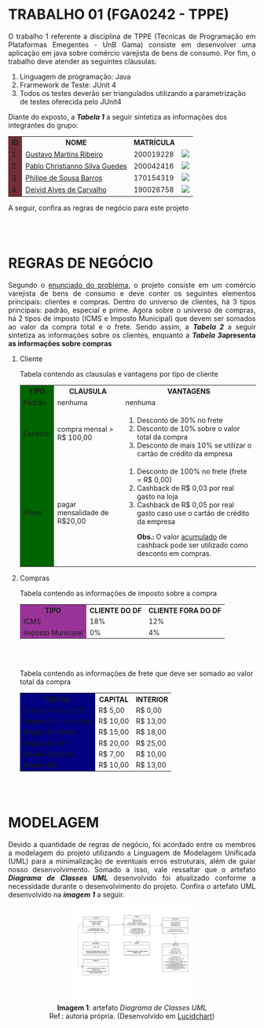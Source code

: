 # TRABALHO 01 (FGA0242 - TPPE)

<p align='justify'> 
O trabalho 1 referente a disciplina de TPPE (Técnicas de Programação em Plataformas Emegentes - UnB Gama) consiste em desenvolver uma aplicação em java sobre comércio varejista de bens de consumo. Por fim, o trabalho deve atender as seguintes cláusulas:
</p>

<ol>
  <li>Linguagem de programação: Java</li>
  <li>Frarmework de Teste: JUnit 4</li>
  <li>Todos os testes deverão ser triangulados utilizando a parametrização de testes oferecida pelo JUnit4</li>
</ol>

<p>
Diante do exposto, a <strong><i>Tabela 1</i></strong> a seguir sintetiza as informações dos integrantes do grupo:
</p>

<table>
<colgroup>
    <col style="background-color: #722f37" />
    <col span="2" />
</colgroup>
<tr>
    <th>ID</th>
    <th>NOME</th>
    <th>MATRÍCULA</th>
    <th></th>
</tr>
<tr>
    <td>1</td>
    <td><a href = "https://github.com/gustavomartins-github">Gustavo Martins Ribeiro</a></td>
    <td>200019228</td>
    <td><img src="https://github.com/gustavomartins-github.png" width = 50%></t>
</tr>
<tr>
    <td>2</td>
    <td><a href = "https://github.com/PabloChristianno">Pablo Christianno Silva Guedes</a></td>
    <td>200042416</td>
    <td><img src="https://github.com/PabloChristianno.png" width = 50%></t>
</tr>
<tr>
    <td>3</td>
    <td><a href = "https://github.com/PhilipeSousa">Philipe de Sousa Barros</a></td>
    <td>170154319</td>
    <td><img src="https://github.com/PhilipeSousa.png" width = 50%></t>
</tr>
<tr>
    <td>4</td>
    <td><a href = "https://github.com/deivid-a1">Deivid Alves de Carvalho</a></td>
    <td>190026758</td>
    <td><img src="https://github.com/deivid-a1.png" width = 50%></t>
</tr>
</table>

<p> 
A seguir, confira as regras de negócio para este projeto
</p>
<br></br>

# REGRAS DE NEGÓCIO

<p align='justify'>
Segundo o <a href = "https://github.com/andrelanna/fga0242/tree/master/TP">enunciado do problema</a>, o projeto consiste em um comércio varejista de bens de consumo e deve conter os seguintes elementos principais: clientes e compras. Dentro do universo de clientes, há 3 tipos principais: padrão, especial e prime. Agora sobre o universo de compras, há 2 tipos de imposto (ICMS e Imposto Municipal) que devem ser somados ao valor da compra total e o frete. Sendo assim, a <strong><i>Tabela 2</i></strong> a seguir sintetiza as informações sobre os clientes, enquanto a <strong><i>Tabela 3</i>apresenta as informações sobre compras</strong>
</p>

<ol>
  <li>Cliente</li>
        <p>Tabela contendo as clausulas e vantagens por tipo de cliente</p>
        <table>
        <colgroup>
            <col style="background-color: #006400" />
            <col span="2" />
        </colgroup>
        <tr>
            <th>TIPO</th>
            <th>CLAUSULA</th>
            <th>VANTAGENS</th>
        </tr>
        <tr>
            <td>Padrão</td>
            <td>nenhuma</td>
            <td>nenhuma</td>
        </tr>
        <tr>
            <td>Especial</td>
            <td>compra mensal > R$ 100,00</td>
            <td>
                <ol>
                <li>Desconto de 30% no frete</li>
                <li>Desconto de 10% sobre o valor total da compra</li>
                <li>Desconto de mais 10% se utilizar o cartão de crédito da empresa</li>
                </ol>
            </td>
        </tr>
        <tr>
            <td>Prime</td>
            <td>pagar mensalidade de R$20,00</td>
            <td>
            <ol>
                <li>Desconto de 100% no frete (frete = R$ 0,00)</li>
                <li>Cashback de R$ 0,03 por real gasto na loja</li>
                <li>Cashback de R$ 0,05 por real gasto caso use o cartão de crédito da empresa</li>
                <p><strong>Obs.:</strong> O valor <u>acumulado</u> de cashback pode ser utilizado como desconto em compras.</p>
                </ol>
            </td>
        </tr>
        </table>

  <li>Compras</li>
        <p>Tabela contendo as informações de imposto sobre a compra</p>
        <table>
        <colgroup>
            <col style="background-color: #993399" />
            <col span="2" />
        </colgroup>
        <tr>
            <th>TIPO</th>
            <th>CLIENTE DO DF</th>
            <th>CLIENTE FORA DO DF</th>
        </tr>
        <tr>
            <td>ICMS</td>
            <td>18%</td>
            <td>12%</td>
        </tr>
        <tr>
            <td>Imposto Municipal</td>
            <td>0%</td>
            <td>4%</td>
        </tr>
        </table>
        <br></br>
        <p>Tabela contendo as informações de frete que deve ser somado ao valor total da compra</p>
        <table>
        <colgroup>
            <col style="background-color: #000080" />
            <col span="2" />
        </colgroup>
        <tr>
            <th>REGIÃO</th>
            <th>CAPITAL</th>
            <th>INTERIOR</th>
        </tr>
        <tr>
            <td>Distrito Federal (DF)</td>
            <td>R$ 5,00</td>
            <td>R$ 0,00</td>
        </tr>
        <tr>
            <td>Regiao Centro-oeste</td>
            <td>R$ 10,00</td>
            <td>R$ 13,00</td>
        </tr>
        <tr>
            <td>Regiao Nordeste</td>
            <td>R$ 15,00</td>
            <td>R$ 18,00</td>
        </tr>
        <tr>
            <td>Regiao Norte</td>
            <td>R$ 20,00</td>
            <td>R$ 25,00</td>
        </tr>
        <tr>
            <td>Regiao Sudeste</td>
            <td>R$ 7,00</td>
            <td>R$ 10,00</td>
        </tr>
        <tr>
            <td>Regiao Sul</td>
            <td>R$ 10,00</td>
            <td>R$ 13,00</td>
        </tr>
        </table>
</ol>

<br></br>
# MODELAGEM

<p align='justify'>
Devido a quantidade de regras de negócio, foi acordado entre os membros a modelagem do projeto utilizando a Linguagem de Modelagem Unificada (UML) para a minimalização de eventuais erros estruturais, além de guiar nosso desenvolvimento. Somado a isso, vale ressaltar que o artefato <strong><i>Diagrama de Classes UML</i></strong> desenvolvido foi atualizado conforme a necessidade durante o desenvolvimento do projeto. Confira o artefato UML desenvolvido na <i><strong>imagem 1</strong></i> a seguir.
</p>

<figure align = "center">
    <img src="img/Diagrama de Classes UML.png" width=60%>
        <figcaption align = "center"><strong>Imagem 1</strong>: artefato <i>Diagrama de Classes UML</i> <br>
                Ref.: autoria própria. (Desenvolvido em <a href = 'https://www.lucidchart.com/pages/pt/landing'>Lucidchart</a>)
        </figcaption>
</figure>